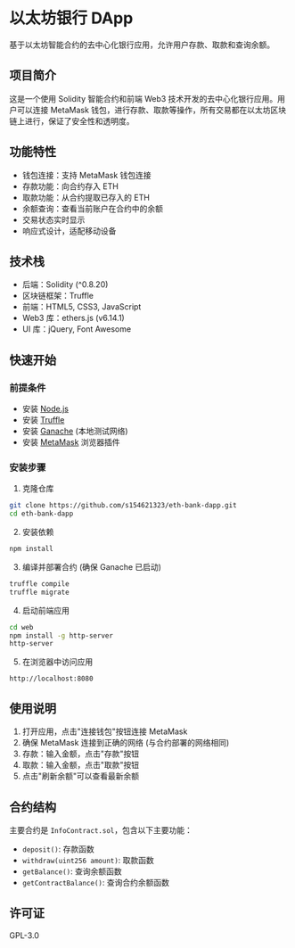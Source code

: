 # 以太坊银行 DApp

基于以太坊智能合约的去中心化银行应用，允许用户存款、取款和查询余额。

## 项目简介

这是一个使用 Solidity 智能合约和前端 Web3 技术开发的去中心化银行应用。用户可以连接 MetaMask 钱包，进行存款、取款等操作，所有交易都在以太坊区块链上进行，保证了安全性和透明度。

## 功能特性

- 钱包连接：支持 MetaMask 钱包连接
- 存款功能：向合约存入 ETH
- 取款功能：从合约提取已存入的 ETH
- 余额查询：查看当前账户在合约中的余额
- 交易状态实时显示
- 响应式设计，适配移动设备

## 技术栈

- 后端：Solidity (^0.8.20)
- 区块链框架：Truffle
- 前端：HTML5, CSS3, JavaScript
- Web3 库：ethers.js (v6.14.1)
- UI 库：jQuery, Font Awesome

## 快速开始

### 前提条件

- 安装 [Node.js](https://nodejs.org/)
- 安装 [Truffle](https://www.trufflesuite.com/truffle)
- 安装 [Ganache](https://www.trufflesuite.com/ganache) (本地测试网络)
- 安装 [MetaMask](https://metamask.io/) 浏览器插件

### 安装步骤

1. 克隆仓库
```bash
git clone https://github.com/s154621323/eth-bank-dapp.git
cd eth-bank-dapp
```

2. 安装依赖
```bash
npm install
```

3. 编译并部署合约 (确保 Ganache 已启动)
```bash
truffle compile
truffle migrate
```

4. 启动前端应用
```bash
cd web
npm install -g http-server
http-server
```

5. 在浏览器中访问应用
```
http://localhost:8080
```

## 使用说明

1. 打开应用，点击"连接钱包"按钮连接 MetaMask
2. 确保 MetaMask 连接到正确的网络 (与合约部署的网络相同)
3. 存款：输入金额，点击"存款"按钮
4. 取款：输入金额，点击"取款"按钮
5. 点击"刷新余额"可以查看最新余额

## 合约结构

主要合约是 `InfoContract.sol`，包含以下主要功能：
- `deposit()`: 存款函数
- `withdraw(uint256 amount)`: 取款函数
- `getBalance()`: 查询余额函数
- `getContractBalance()`: 查询合约余额函数

## 许可证

GPL-3.0